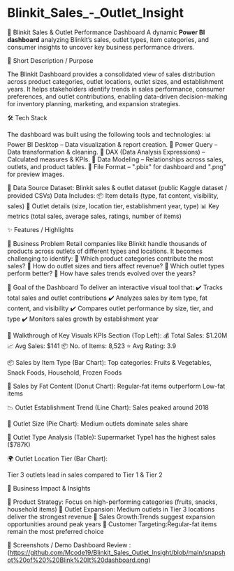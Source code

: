 # Blinkit_Sales_-_Outlet_Insight

🛒 Blinkit Sales & Outlet Performance Dashboard
A dynamic **Power BI dashboard** analyzing Blinkit’s sales, outlet types, item categories, and consumer insights to uncover key business performance drivers.


📌 Short Description / Purpose

The Blinkit Dashboard provides a consolidated view of sales distribution across product categories, outlet locations, outlet sizes, and establishment years.
It helps stakeholders identify trends in sales performance, consumer preferences, and outlet contributions, enabling data-driven decision-making for inventory planning, marketing, and expansion strategies.


🛠 Tech Stack

The dashboard was built using the following tools and technologies:
📊 Power BI Desktop – Data visualization & report creation.
📂 Power Query – Data transformation & cleaning.
🧮 DAX (Data Analysis Expressions) – Calculated measures & KPIs.
📝 Data Modeling – Relationships across sales, outlets, and product tables.
📁 File Format – ".pbix" for dashboard and ".png" for preview images.


📂 Data Source
Dataset: Blinkit sales & outlet dataset (public Kaggle dataset / provided CSVs)
Data Includes:
📦 Item details (type, fat content, visibility, sales)
🏬 Outlet details (size, location tier, establishment year, type)
📊 Key metrics (total sales, average sales, ratings, number of items)


✨ Features / Highlights

🔹 Business Problem
Retail companies like Blinkit handle thousands of products across outlets of different types and locations.
It becomes challenging to identify:
📌 Which product categories contribute the most sales?
📌 How do outlet sizes and tiers affect revenue?
📌 Which outlet types perform better?
📌 How have sales trends evolved over the years?


🔹 Goal of the Dashboard
To deliver an interactive visual tool that:
✔️ Tracks total sales and outlet contributions
✔️ Analyzes sales by item type, fat content, and visibility
✔️ Compares outlet performance by size, tier, and type
✔️ Monitors sales growth by establishment year


🔹 Walkthrough of Key Visuals
KPIs Section (Top Left):
💰 Total Sales: $1.20M
📈 Avg Sales: $141
📦 No. of Items: 8,523
⭐ Avg Rating: 3.9


📦 Sales by Item Type (Bar Chart):
Top categories: Fruits & Vegetables, Snack Foods, Household, Frozen Foods

🥛 Sales by Fat Content (Donut Chart):
Regular-fat items outperform Low-fat items

📉 Outlet Establishment Trend (Line Chart):
Sales peaked around 2018

🏬 Outlet Size (Pie Chart):
Medium outlets dominate sales share

📑 Outlet Type Analysis (Table):
Supermarket Type1 has the highest sales ($787K)

🌍 Outlet Location Tier (Bar Chart):

Tier 3 outlets lead in sales compared to Tier 1 & Tier 2


🔹 Business Impact & Insights

📌 Product Strategy: Focus on high-performing categories (fruits, snacks, household items)
📌 Outlet Expansion: Medium outlets in Tier 3 locations deliver the strongest revenue
📌 Sales Growth:Trends suggest expansion opportunities around peak years
📌 Customer Targeting:Regular-fat items remain the most preferred choice


📸 Screenshots / Demo
Dashboard Review : (https://github.com/Mcode19/Blinkit_Sales_Outlet_Insight/blob/main/snapshot%20of%20%20Blink%20It%20dashboard.png)


